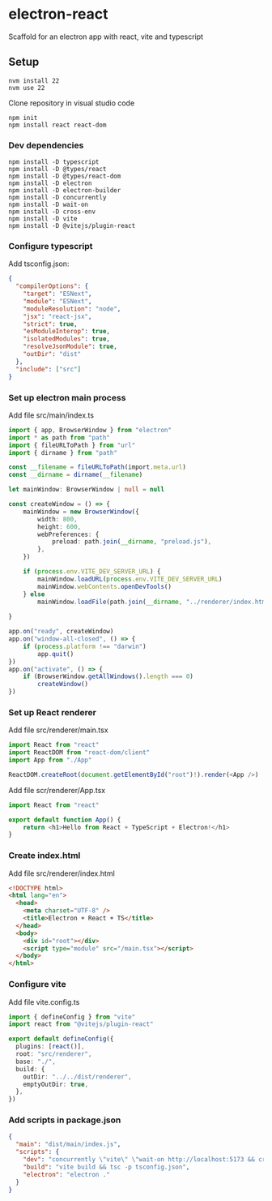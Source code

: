 # electron-react
Scaffold for an electron app with react, vite and typescript

## Setup

```
nvm install 22
nvm use 22
```
Clone repository in visual studio code
```
npm init
npm install react react-dom
```
### Dev dependencies
```
npm install -D typescript
npm install -D @types/react
npm install -D @types/react-dom
npm install -D electron
npm install -D electron-builder
npm install -D concurrently
npm install -D wait-on
npm install -D cross-env
npm install -D vite
npm install -D @vitejs/plugin-react
```

### Configure typescript
Add tsconfig.json:
```json
{
  "compilerOptions": {
    "target": "ESNext",
    "module": "ESNext",
    "moduleResolution": "node",
    "jsx": "react-jsx",
    "strict": true,
    "esModuleInterop": true,
    "isolatedModules": true,
    "resolveJsonModule": true,
    "outDir": "dist"
  },
  "include": ["src"]
}

```

### Set up electron main process
Add file src/main/index.ts
```ts
import { app, BrowserWindow } from "electron"
import * as path from "path"
import { fileURLToPath } from "url"
import { dirname } from "path"

const __filename = fileURLToPath(import.meta.url)
const __dirname = dirname(__filename)

let mainWindow: BrowserWindow | null = null

const createWindow = () => {
	mainWindow = new BrowserWindow({
		width: 800,
		height: 600,
		webPreferences: {
			preload: path.join(__dirname, "preload.js"),
		},
	})

  	if (process.env.VITE_DEV_SERVER_URL) {
    	mainWindow.loadURL(process.env.VITE_DEV_SERVER_URL)
    	mainWindow.webContents.openDevTools()
  	} else 
    	mainWindow.loadFile(path.join(__dirname, "../renderer/index.html"))
  	
}

app.on("ready", createWindow)
app.on("window-all-closed", () => {
	if (process.platform !== "darwin")
		app.quit()
})
app.on("activate", () => {
	if (BrowserWindow.getAllWindows().length === 0)
		createWindow()
})
```

### Set up React renderer 
Add file src/renderer/main.tsx

```ts
import React from "react"
import ReactDOM from "react-dom/client"
import App from "./App"

ReactDOM.createRoot(document.getElementById("root")!).render(<App />)
```

Add file scr/renderer/App.tsx
```ts
import React from "react"

export default function App() {
	return <h1>Hello from React + TypeScript + Electron!</h1>
}

```

### Create index.html
Add file src/renderer/index.html
```html
<!DOCTYPE html>
<html lang="en">
  <head>
    <meta charset="UTF-8" />
    <title>Electron + React + TS</title>
  </head>
  <body>
    <div id="root"></div>
    <script type="module" src="/main.tsx"></script>
  </body>
</html>

```

### Configure vite
Add file vite.config.ts
```ts
import { defineConfig } from "vite"
import react from "@vitejs/plugin-react"

export default defineConfig({
  plugins: [react()],
  root: "src/renderer",
  base: "./",
  build: {
    outDir: "../../dist/renderer",
    emptyOutDir: true,
  },
})
```

### Add scripts in package.json

```json
{
  "main": "dist/main/index.js",
  "scripts": {
    "dev": "concurrently \"vite\" \"wait-on http://localhost:5173 && cross-env VITE_DEV_SERVER_URL=http://localhost:5173 electron .\"",
    "build": "vite build && tsc -p tsconfig.json",
    "electron": "electron ."
  }
}
```